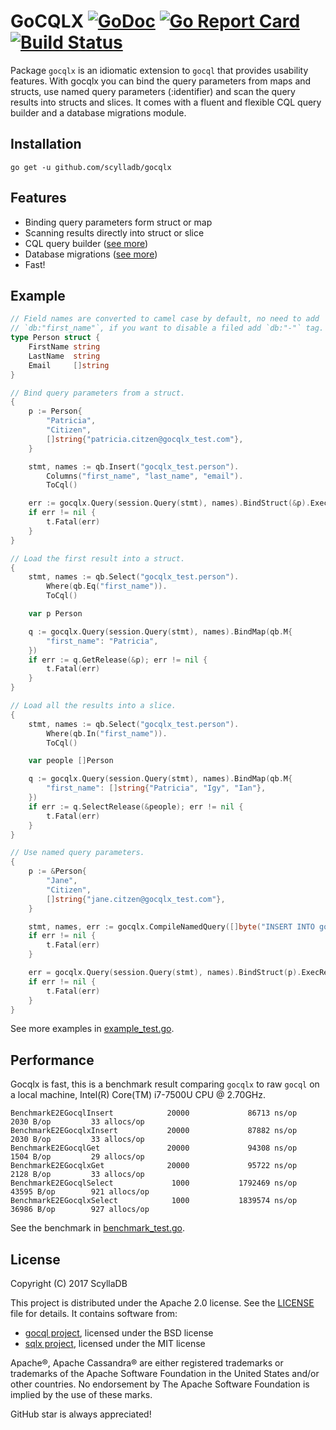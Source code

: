 # GoCQLX [![GoDoc](http://img.shields.io/badge/go-documentation-blue.svg?style=flat-square)](http://godoc.org/github.com/scylladb/gocqlx) [![Go Report Card](https://goreportcard.com/badge/github.com/scylladb/gocqlx)](https://goreportcard.com/report/github.com/scylladb/gocqlx) [![Build Status](https://travis-ci.org/scylladb/gocqlx.svg?branch=master)](https://travis-ci.org/scylladb/gocqlx)

Package `gocqlx` is an idiomatic extension to `gocql` that provides usability features. With gocqlx you can bind the query parameters from maps and structs, use named query parameters (:identifier) and scan the query results into structs and slices. It comes with a fluent and flexible CQL query builder and a database migrations module.

## Installation

    go get -u github.com/scylladb/gocqlx

## Features

* Binding query parameters form struct or map
* Scanning results directly into struct or slice
* CQL query builder ([see more](https://github.com/scylladb/gocqlx/blob/master/qb))
* Database migrations ([see more](https://github.com/scylladb/gocqlx/blob/master/migrate))
* Fast!

## Example

```go
// Field names are converted to camel case by default, no need to add
// `db:"first_name"`, if you want to disable a filed add `db:"-"` tag.
type Person struct {
    FirstName string
    LastName  string
    Email     []string
}

// Bind query parameters from a struct.
{
    p := Person{
        "Patricia",
        "Citizen",
        []string{"patricia.citzen@gocqlx_test.com"},
    }

    stmt, names := qb.Insert("gocqlx_test.person").
        Columns("first_name", "last_name", "email").
        ToCql()

    err := gocqlx.Query(session.Query(stmt), names).BindStruct(&p).ExecRelease()
    if err != nil {
        t.Fatal(err)
    }
}

// Load the first result into a struct.
{
    stmt, names := qb.Select("gocqlx_test.person").
        Where(qb.Eq("first_name")).
        ToCql()

    var p Person

    q := gocqlx.Query(session.Query(stmt), names).BindMap(qb.M{
        "first_name": "Patricia",
    })
    if err := q.GetRelease(&p); err != nil {
        t.Fatal(err)
    }
}

// Load all the results into a slice.
{
    stmt, names := qb.Select("gocqlx_test.person").
        Where(qb.In("first_name")).
        ToCql()

    var people []Person

    q := gocqlx.Query(session.Query(stmt), names).BindMap(qb.M{
        "first_name": []string{"Patricia", "Igy", "Ian"},
    })
    if err := q.SelectRelease(&people); err != nil {
        t.Fatal(err)
    }
}

// Use named query parameters.
{
    p := &Person{
        "Jane",
        "Citizen",
        []string{"jane.citzen@gocqlx_test.com"},
    }

    stmt, names, err := gocqlx.CompileNamedQuery([]byte("INSERT INTO gocqlx_test.person (first_name, last_name, email) VALUES (:first_name, :last_name, :email)"))
    if err != nil {
        t.Fatal(err)
    }

    err = gocqlx.Query(session.Query(stmt), names).BindStruct(p).ExecRelease()
    if err != nil {
        t.Fatal(err)
    }
}
```

See more examples in [example_test.go](https://github.com/scylladb/gocqlx/blob/master/example_test.go).

## Performance

Gocqlx is fast, this is a benchmark result comparing `gocqlx` to raw `gocql` 
on a local machine, Intel(R) Core(TM) i7-7500U CPU @ 2.70GHz.

```
BenchmarkE2EGocqlInsert            20000             86713 ns/op            2030 B/op         33 allocs/op
BenchmarkE2EGocqlxInsert           20000             87882 ns/op            2030 B/op         33 allocs/op
BenchmarkE2EGocqlGet               20000             94308 ns/op            1504 B/op         29 allocs/op
BenchmarkE2EGocqlxGet              20000             95722 ns/op            2128 B/op         33 allocs/op
BenchmarkE2EGocqlSelect             1000           1792469 ns/op           43595 B/op        921 allocs/op
BenchmarkE2EGocqlxSelect            1000           1839574 ns/op           36986 B/op        927 allocs/op
```

See the benchmark in [benchmark_test.go](https://github.com/scylladb/gocqlx/blob/master/benchmark_test.go).

## License

Copyright (C) 2017 ScyllaDB

This project is distributed under the Apache 2.0 license. See the [LICENSE](https://github.com/scylladb/gocqlx/blob/master/LICENSE) file for details.
It contains software from:

* [gocql project](https://github.com/gocql/gocql), licensed under the BSD license
* [sqlx project](https://github.com/jmoiron/sqlx), licensed under the MIT license

Apache®, Apache Cassandra® are either registered trademarks or trademarks of 
the Apache Software Foundation in the United States and/or other countries. 
No endorsement by The Apache Software Foundation is implied by the use of these marks.

GitHub star is always appreciated!
